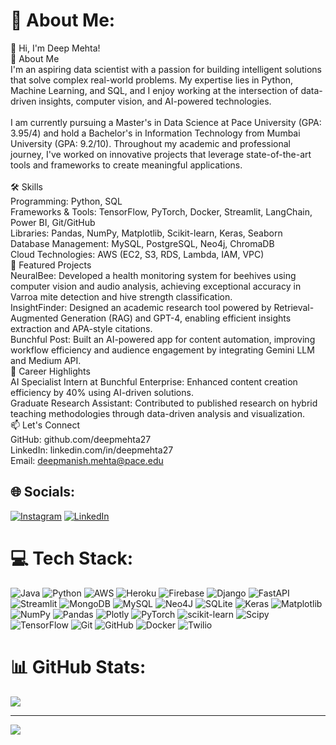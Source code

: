 # 💫 About Me:
👋 Hi, I'm Deep Mehta!<br>🚀 About Me<br>I'm an aspiring data scientist with a passion for building intelligent solutions that solve complex real-world problems. My expertise lies in Python, Machine Learning, and SQL, and I enjoy working at the intersection of data-driven insights, computer vision, and AI-powered technologies.<br><br>I am currently pursuing a Master's in Data Science at Pace University (GPA: 3.95/4) and hold a Bachelor's in Information Technology from Mumbai University (GPA: 9.2/10). Throughout my academic and professional journey, I've worked on innovative projects that leverage state-of-the-art tools and frameworks to create meaningful applications.<br><br>🛠️ Skills<br>Programming: Python, SQL<br>Frameworks & Tools: TensorFlow, PyTorch, Docker, Streamlit, LangChain, Power BI, Git/GitHub<br>Libraries: Pandas, NumPy, Matplotlib, Scikit-learn, Keras, Seaborn<br>Database Management: MySQL, PostgreSQL, Neo4j, ChromaDB<br>Cloud Technologies: AWS (EC2, S3, RDS, Lambda, IAM, VPC)<br>
🌟 Featured Projects<br>NeuralBee: Developed a health monitoring system for beehives using computer vision and audio analysis, achieving exceptional accuracy in Varroa mite detection and hive strength classification.<br>InsightFinder: Designed an academic research tool powered by Retrieval-Augmented Generation (RAG) and GPT-4, enabling efficient insights extraction and APA-style citations.<br>Bunchful Post: Built an AI-powered app for content automation, improving workflow efficiency and audience engagement by integrating Gemini LLM and Medium API.<br>🎯 Career Highlights<br>AI Specialist Intern at Bunchful Enterprise: Enhanced content creation efficiency by 40% using AI-driven solutions.<br>Graduate Research Assistant: Contributed to published research on hybrid teaching methodologies through data-driven analysis and visualization.<br>📫 Let's Connect<br>GitHub: github.com/deepmehta27<br>LinkedIn: linkedin.com/in/deepmehta27<br>Email: deepmanish.mehta@pace.edu


## 🌐 Socials:
[![Instagram](https://img.shields.io/badge/Instagram-%23E4405F.svg?logo=Instagram&logoColor=white)](https://instagram.com/deep_mehta27) [![LinkedIn](https://img.shields.io/badge/LinkedIn-%230077B5.svg?logo=linkedin&logoColor=white)](https://linkedin.com/in/https://www.linkedin.com/in/deepmehta27/) 

# 💻 Tech Stack:
![Java](https://img.shields.io/badge/java-%23ED8B00.svg?style=for-the-badge&logo=openjdk&logoColor=white) ![Python](https://img.shields.io/badge/python-3670A0?style=for-the-badge&logo=python&logoColor=ffdd54) ![AWS](https://img.shields.io/badge/AWS-%23FF9900.svg?style=for-the-badge&logo=amazon-aws&logoColor=white) ![Heroku](https://img.shields.io/badge/heroku-%23430098.svg?style=for-the-badge&logo=heroku&logoColor=white) ![Firebase](https://img.shields.io/badge/firebase-%23039BE5.svg?style=for-the-badge&logo=firebase) ![Django](https://img.shields.io/badge/django-%23092E20.svg?style=for-the-badge&logo=django&logoColor=white) ![FastAPI](https://img.shields.io/badge/FastAPI-005571?style=for-the-badge&logo=fastapi) ![Streamlit](https://img.shields.io/badge/Streamlit-%23FE4B4B.svg?style=for-the-badge&logo=streamlit&logoColor=white) ![MongoDB](https://img.shields.io/badge/MongoDB-%234ea94b.svg?style=for-the-badge&logo=mongodb&logoColor=white) ![MySQL](https://img.shields.io/badge/mysql-4479A1.svg?style=for-the-badge&logo=mysql&logoColor=white) ![Neo4J](https://img.shields.io/badge/Neo4j-008CC1?style=for-the-badge&logo=neo4j&logoColor=white) ![SQLite](https://img.shields.io/badge/sqlite-%2307405e.svg?style=for-the-badge&logo=sqlite&logoColor=white) ![Keras](https://img.shields.io/badge/Keras-%23D00000.svg?style=for-the-badge&logo=Keras&logoColor=white) ![Matplotlib](https://img.shields.io/badge/Matplotlib-%23ffffff.svg?style=for-the-badge&logo=Matplotlib&logoColor=black) ![NumPy](https://img.shields.io/badge/numpy-%23013243.svg?style=for-the-badge&logo=numpy&logoColor=white) ![Pandas](https://img.shields.io/badge/pandas-%23150458.svg?style=for-the-badge&logo=pandas&logoColor=white) ![Plotly](https://img.shields.io/badge/Plotly-%233F4F75.svg?style=for-the-badge&logo=plotly&logoColor=white) ![PyTorch](https://img.shields.io/badge/PyTorch-%23EE4C2C.svg?style=for-the-badge&logo=PyTorch&logoColor=white) ![scikit-learn](https://img.shields.io/badge/scikit--learn-%23F7931E.svg?style=for-the-badge&logo=scikit-learn&logoColor=white) ![Scipy](https://img.shields.io/badge/SciPy-%230C55A5.svg?style=for-the-badge&logo=scipy&logoColor=%white) ![TensorFlow](https://img.shields.io/badge/TensorFlow-%23FF6F00.svg?style=for-the-badge&logo=TensorFlow&logoColor=white) ![Git](https://img.shields.io/badge/git-%23F05033.svg?style=for-the-badge&logo=git&logoColor=white) ![GitHub](https://img.shields.io/badge/github-%23121011.svg?style=for-the-badge&logo=github&logoColor=white) ![Docker](https://img.shields.io/badge/docker-%230db7ed.svg?style=for-the-badge&logo=docker&logoColor=white) ![Twilio](https://img.shields.io/badge/Twilio-F22F46?style=for-the-badge&logo=Twilio&logoColor=white)
# 📊 GitHub Stats:
![](https://github-readme-stats.vercel.app/api/top-langs/?username=deepmehta27&theme=dark&hide_border=false&include_all_commits=false&count_private=false&layout=compact)

---
[![](https://visitcount.itsvg.in/api?id=deepmehta27&icon=2&color=0)](https://visitcount.itsvg.in)

<!-- Proudly created with GPRM ( https://gprm.itsvg.in ) -->
